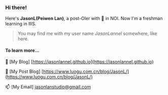 ### Hi there!

Here's **JasonL(Peiwen Lan)**, a post-OIer with 🥈 in NOI. Now I'm a freshman learning in IIIS.

> You may find me with my user name *JasonLannel* somewhere, like here.

#### To learn more...
💬 [My Blog] [https://jasonlannel.github.io](https://jasonlannel.github.io) 

💬 [My Post Blog] [https://www.luogu.com.cn/blog/JasonL/](https://www.luogu.com.cn/blog/JasonL/)

📫 [My Email] [jasonlanstudio@gmail.com](mailto:jasonlanstudio@gmail.com)

